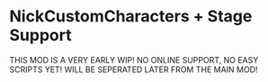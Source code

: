 # NickCustomCharacters + Stage Support

THIS MOD IS A VERY EARLY WIP! NO ONLINE SUPPORT, NO EASY SCRIPTS YET! WILL BE SEPERATED LATER FROM THE MAIN MOD!

